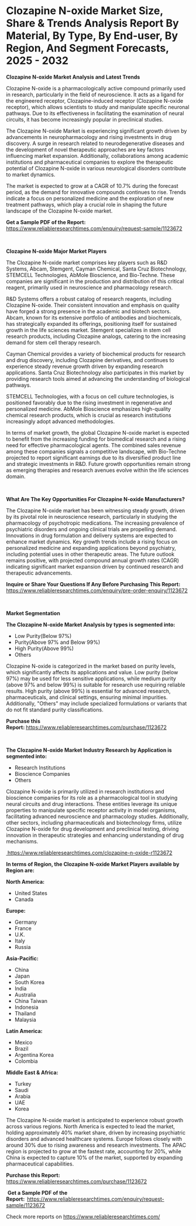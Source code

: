 <p><h1>Clozapine N-oxide Market Size, Share & Trends Analysis Report By Material, By Type, By End-user, By Region, And Segment Forecasts, 2025 - 2032</h1></p><p><strong>Clozapine N-oxide Market Analysis and Latest Trends</strong></p>
<p><p>Clozapine N-oxide is a pharmacologically active compound primarily used in research, particularly in the field of neuroscience. It acts as a ligand for the engineered receptor, Clozapine-induced receptor (Clozapine N-oxide receptor), which allows scientists to study and manipulate specific neuronal pathways. Due to its effectiveness in facilitating the examination of neural circuits, it has become increasingly popular in preclinical studies.</p><p>The Clozapine N-oxide Market is experiencing significant growth driven by advancements in neuropharmacology and rising investments in drug discovery. A surge in research related to neurodegenerative diseases and the development of novel therapeutic approaches are key factors influencing market expansion. Additionally, collaborations among academic institutions and pharmaceutical companies to explore the therapeutic potential of Clozapine N-oxide in various neurological disorders contribute to market dynamics.</p><p>The market is expected to grow at a CAGR of 10.7% during the forecast period, as the demand for innovative compounds continues to rise. Trends indicate a focus on personalized medicine and the exploration of new treatment pathways, which play a crucial role in shaping the future landscape of the Clozapine N-oxide market.</p></p>
<p><strong>Get a Sample PDF of the Report:&nbsp;</strong> <a href="https://www.reliableresearchtimes.com/enquiry/request-sample/1123672?utm_campaign=2009&utm_medium=2&utm_source=Github&utm_content=ia&utm_term=03032025&utm_id=clozapine-n-oxide">https://www.reliableresearchtimes.com/enquiry/request-sample/1123672</a></p>
<p>&nbsp;</p>
<p><strong>Clozapine N-oxide Major Market Players</strong></p>
<p><p>The Clozapine N-oxide market comprises key players such as R&D Systems, Abcam, Stemgent, Cayman Chemical, Santa Cruz Biotechnology, STEMCELL Technologies, AbMole Bioscience, and Bio-Techne. These companies are significant in the production and distribution of this critical reagent, primarily used in neuroscience and pharmacology research.</p><p>R&D Systems offers a robust catalog of research reagents, including Clozapine N-oxide. Their consistent innovation and emphasis on quality have forged a strong presence in the academic and biotech sectors. Abcam, known for its extensive portfolio of antibodies and biochemicals, has strategically expanded its offerings, positioning itself for sustained growth in the life sciences market. Stemgent specializes in stem cell research products, including Clozapine analogs, catering to the increasing demand for stem cell therapy research.</p><p>Cayman Chemical provides a variety of biochemical products for research and drug discovery, including Clozapine derivatives, and continues to experience steady revenue growth driven by expanding research applications. Santa Cruz Biotechnology also participates in this market by providing research tools aimed at advancing the understanding of biological pathways.</p><p>STEMCELL Technologies, with a focus on cell culture technologies, is positioned favorably due to the rising investment in regenerative and personalized medicine. AbMole Bioscience emphasizes high-quality chemical research products, which is crucial as research institutions increasingly adopt advanced methodologies.</p><p>In terms of market growth, the global Clozapine N-oxide market is expected to benefit from the increasing funding for biomedical research and a rising need for effective pharmacological agents. The combined sales revenue among these companies signals a competitive landscape, with Bio-Techne projected to report significant earnings due to its diversified product line and strategic investments in R&D. Future growth opportunities remain strong as emerging therapies and research avenues evolve within the life sciences domain.</p></p>
<p>&nbsp;</p>
<p><strong>What Are The Key Opportunities For Clozapine N-oxide Manufacturers?</strong></p>
<p><p>The Clozapine N-oxide market has been witnessing steady growth, driven by its pivotal role in neuroscience research, particularly in studying the pharmacology of psychotropic medications. The increasing prevalence of psychiatric disorders and ongoing clinical trials are propelling demand. Innovations in drug formulation and delivery systems are expected to enhance market dynamics. Key growth trends include a rising focus on personalized medicine and expanding applications beyond psychiatry, including potential uses in other therapeutic areas. The future outlook remains positive, with projected compound annual growth rates (CAGR) indicating significant market expansion driven by continued research and therapeutic advancements.</p></p>
<p><strong>Inquire or Share Your Questions If Any Before Purchasing This Report:</strong> <a href="https://www.reliableresearchtimes.com/enquiry/pre-order-enquiry/1123672?utm_campaign=2009&utm_medium=2&utm_source=Github&utm_content=ia&utm_term=03032025&utm_id=clozapine-n-oxide">https://www.reliableresearchtimes.com/enquiry/pre-order-enquiry/1123672</a></p>
<p>&nbsp;</p>
<p><strong>Market Segmentation</strong></p>
<p><strong>The Clozapine N-oxide Market Analysis by types is segmented into:</strong></p>
<p><ul><li>Low Purity(Below 97%)</li><li>Purity(Above 97% and Below 99%)</li><li>High Purity(Above 99%)</li><li>Others</li></ul></p>
<p><p>Clozapine N-oxide is categorized in the market based on purity levels, which significantly affects its applications and value. Low purity (below 97%) may be used for less sensitive applications, while medium purity (above 97% and below 99%) is suitable for research use requiring reliable results. High purity (above 99%) is essential for advanced research, pharmaceuticals, and clinical settings, ensuring minimal impurities. Additionally, "Others" may include specialized formulations or variants that do not fit standard purity classifications.</p></p>
<p><strong>Purchase this Report:&nbsp;</strong><a href="https://www.reliableresearchtimes.com/purchase/1123672?utm_campaign=2009&utm_medium=2&utm_source=Github&utm_content=ia&utm_term=03032025&utm_id=clozapine-n-oxide">https://www.reliableresearchtimes.com/purchase/1123672</a></p>
<p>&nbsp;</p>
<p><strong>The Clozapine N-oxide Market Industry Research by Application is segmented into:</strong></p>
<p><ul><li>Research Institutions</li><li>Bioscience Companies</li><li>Others</li></ul></p>
<p><p>Clozapine N-oxide is primarily utilized in research institutions and bioscience companies for its role as a pharmacological tool in studying neural circuits and drug interactions. These entities leverage its unique properties to manipulate specific receptor activity in model organisms, facilitating advanced neuroscience and pharmacology studies. Additionally, other sectors, including pharmaceuticals and biotechnology firms, utilize Clozapine N-oxide for drug development and preclinical testing, driving innovation in therapeutic strategies and enhancing understanding of drug mechanisms.</p></p>
<p><a href="https://www.reliableresearchtimes.com/clozapine-n-oxide-r1123672?utm_campaign=2009&utm_medium=2&utm_source=Github&utm_content=ia&utm_term=03032025&utm_id=clozapine-n-oxide">&nbsp;https://www.reliableresearchtimes.com/clozapine-n-oxide-r1123672</a></p>
<p><strong>In terms of Region, the Clozapine N-oxide Market Players available by Region are:</strong></p>
<p>
    <p> <strong> North America: </strong>
        <ul>
            <li>United States</li>
            <li>Canada</li>
        </ul>
        </p> 
    <p> <strong> Europe: </strong>
        <ul>
            <li>Germany</li>
            <li>France</li>
            <li>U.K.</li>
            <li>Italy</li>
            <li>Russia</li>
        </ul>
        </p> 
    <p> <strong> Asia-Pacific: </strong>
        <ul>
            <li>China</li>
            <li>Japan</li>
            <li>South Korea</li>
            <li>India</li>
            <li>Australia</li>
            <li>China Taiwan</li>
            <li>Indonesia</li>
            <li>Thailand</li>
            <li>Malaysia</li>
        </ul>
        </p> 
    <p> <strong> Latin America: </strong>
        <ul>
            <li>Mexico</li>
            <li>Brazil</li>
            <li>Argentina Korea</li>
            <li>Colombia</li>
        </ul>
        </p> 
    <p> <strong> Middle East & Africa: </strong>
        <ul>
            <li>Turkey</li>
            <li>Saudi</li>
            <li>Arabia</li>
            <li>UAE</li>
            <li>Korea</li>
        </ul>
    </p>
    </p>
<p><p>The Clozapine N-oxide market is anticipated to experience robust growth across various regions. North America is expected to lead the market, holding approximately 40% market share, driven by increasing psychiatric disorders and advanced healthcare systems. Europe follows closely with around 30% due to rising awareness and research investments. The APAC region is projected to grow at the fastest rate, accounting for 20%, while China is expected to capture 10% of the market, supported by expanding pharmaceutical capabilities.</p></p>
<p><strong>Purchase this Report: </strong><a href="https://www.reliableresearchtimes.com/purchase/1123672?utm_campaign=2009&utm_medium=2&utm_source=Github&utm_content=ia&utm_term=03032025&utm_id=clozapine-n-oxide">https://www.reliableresearchtimes.com/purchase/1123672</a></p>
<p>&nbsp;<strong>Get a Sample PDF of the Report:&nbsp;&nbsp;</strong><a href="https://www.reliableresearchtimes.com/enquiry/request-sample/1123672?utm_campaign=2009&utm_medium=2&utm_source=Github&utm_content=ia&utm_term=03032025&utm_id=clozapine-n-oxide">https://www.reliableresearchtimes.com/enquiry/request-sample/1123672</a></p>
<p><strong></strong></p>
<p>Check more reports on <a href="https://www.reliableresearchtimes.com/?utm_campaign=2009&utm_medium=2&utm_source=Github&utm_content=ia&utm_term=03032025&utm_id=clozapine-n-oxide">https://www.reliableresearchtimes.com/</a></p>